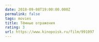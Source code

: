 ```yaml
---
date: 2018-09-08T19:00:00.000Z
permalink: false
tags: movies
title: Тёмные отражения
rating: 3
url: https://www.kinopoisk.ru/film/991097
---
```

